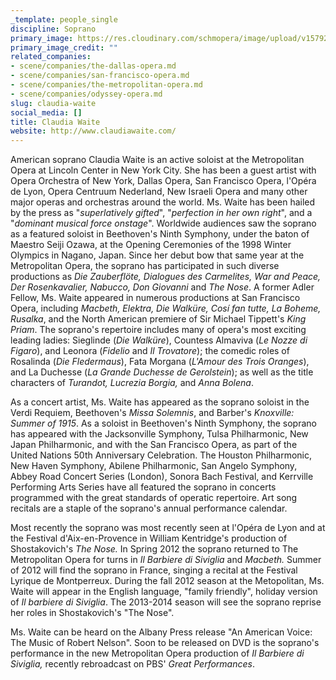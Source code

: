 ```yaml
---
_template: people_single
discipline: Soprano
primary_image: https://res.cloudinary.com/schmopera/image/upload/v1579203159/media/2020/01/ClaudiaWaite_ny2ubp.jpg
primary_image_credit: ""
related_companies:
- scene/companies/the-dallas-opera.md
- scene/companies/san-francisco-opera.md
- scene/companies/the-metropolitan-opera.md
- scene/companies/odyssey-opera.md
slug: claudia-waite
social_media: []
title: Claudia Waite
website: http://www.claudiawaite.com/
---
```

American soprano Claudia Waite is an active soloist at the Metropolitan Opera at Lincoln Center in New York City. She has been a guest artist with Opera Orchestra of New York, Dallas Opera, San Francisco Opera, l'Opéra de Lyon, Opera Centruum Nederland, New Israeli Opera and many other major operas and orchestras around the world. Ms. Waite has been hailed by the press as "_superlatively gifted_", "_perfection in her own right_", and a "_dominant musical force onstage_". Worldwide audiences saw the soprano as a featured soloist in Beethoven's Ninth Symphony, under the baton of Maestro Seiji Ozawa, at the Opening Ceremonies of the 1998 Winter Olympics in Nagano, Japan. Since her debut bow that same year at the Metropolitan Opera, the soprano has participated in such diverse productions as _Die Zauberflöte, Dialogues des Carmelites, War and Peace, Der Rosenkavalier, Nabucco, Don Giovanni_ and _The Nose_. A former Adler Fellow, Ms. Waite appeared in numerous productions at San Francisco Opera, including _Macbeth, Elektra, Die Walküre, Cosí fan tutte, La Boheme, Rusalka_, and the North American premiere of Sir Michael Tippett's _King Priam_. The soprano's repertoire includes many of opera's most exciting leading ladies: Sieglinde (_Die Walküre_), Countess Almaviva (_Le Nozze di Figaro_), and Leonora (_Fidelio_ and _Il Trovatore_); the comedic roles of Rosalinda (_Die Fledermaus_), Fata Morgana (_L'Amour des Trois Oranges_), and La Duchesse (_La Grande Duchesse de Gerolstein_); as well as the title characters of _Turandot, Lucrezia Borgia,_ and _Anna Bolena_.

As a concert artist, Ms. Waite has appeared as the soprano soloist in the Verdi Requiem, Beethoven's _Missa Solemnis_, and Barber's _Knoxville: Summer of 1915_. As a soloist in Beethoven's Ninth Symphony, the soprano has appeared with the Jacksonville Symphony, Tulsa Philharmonic, New Japan Philharmonic, and with the San Francisco Opera, as part of the United Nations 50th Anniversary Celebration. The Houston Philharmonic, New Haven Symphony, Abilene Philharmonic, San Angelo Symphony, Abbey Road Concert Series (London), Sonora Bach Festival, and Kerrville Performing Arts Series have all featured the soprano in concerts programmed with the great standards of operatic repertoire. Art song recitals are a staple of the soprano's annual performance calendar.

Most recently the soprano was most recently seen at l'Opéra de Lyon and at the Festival d'Aix-en-Provence in William Kentridge's production of Shostakovich's _The Nose._ In Spring 2012 the soprano returned to The Metropolitan Opera for turns in _Il Barbiere di Siviglia_ and _Macbeth._ Summer of 2012 will find the soprano in France, singing a recital at the Festival Lyrique de Montperreux. During the fall 2012 season at the Metopolitan, Ms. Waite will appear in the English language, "family friendly", holiday version of _Il barbiere di Siviglia_. The 2013-2014 season will see the soprano reprise her roles in Shostakovich's "The Nose".

Ms. Waite can be heard on the Albany Press release "An American Voice: The Music of Robert Nelson". Soon to be released on DVD is the soprano's performance in the new Metropolitan Opera production of _Il Barbiere di Siviglia,_ recently rebroadcast on PBS' _Great Performances_.